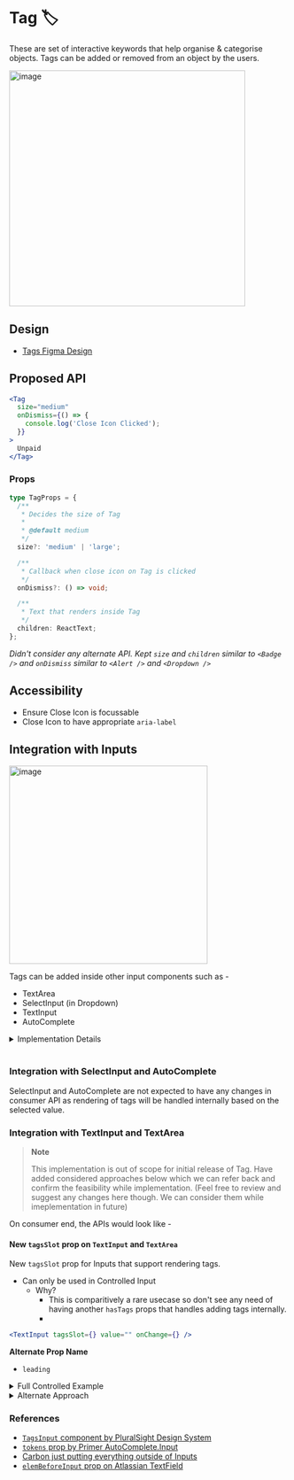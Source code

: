# Tag 🏷️

These are set of interactive keywords that help organise & categorise objects. Tags can be added or removed from an object by the users.

<img width="426" alt="image" src="https://github.com/razorpay/blade/assets/30949385/75d8068d-d6fc-47e7-aa75-21686ed1c27d">

## Design

- [Tags Figma Design](https://www.figma.com/file/jubmQL9Z8V7881ayUD95ps/Blade---Payment-Light?type=design&node-id=29210-567576&t=HLRjz3OTofBtFdDl-0)

## Proposed API

```jsx
<Tag
  size="medium"
  onDismiss={() => {
    console.log('Close Icon Clicked');
  }}
>
  Unpaid
</Tag>
```

### Props

```ts
type TagProps = {
  /**
   * Decides the size of Tag
   *
   * @default medium
   */
  size?: 'medium' | 'large';

  /**
   * Callback when close icon on Tag is clicked
   */
  onDismiss?: () => void;

  /**
   * Text that renders inside Tag
   */
  children: ReactText;
};
```

_Didn't consider any alternate API. Kept `size` and `children` similar to `<Badge />` and `onDismiss` similar to `<Alert />` and `<Dropdown />`_

## Accessibility

- Ensure Close Icon is focussable
- Close Icon to have appropriate `aria-label`

## Integration with Inputs

<img width="358" alt="image" src="https://github.com/razorpay/blade/assets/30949385/71cd236a-93e7-46f0-9da6-12d519b958d4">

Tags can be added inside other input components such as -

- TextArea
- SelectInput (in Dropdown)
- TextInput
- AutoComplete

<details>
<summary>Implementation Details</summary>

This will require some refactor in BaseInput to add a slot before the actual Input element.

E.g. This is AutoComplete from Primer where the tags go into a slot and input gets pushed forward. We will be implementing something similar in our BaseInput.

<img width="419" alt="image" src="https://github.com/razorpay/blade/assets/30949385/be01cdfb-1171-4970-b381-76e4c44d1854">

</details>
<br/>

### Integration with SelectInput and AutoComplete

SelectInput and AutoComplete are not expected to have any changes in consumer API as rendering of tags will be handled internally based on the selected value.

### Integration with TextInput and TextArea

> **Note**
>
> This implementation is out of scope for initial release of Tag. Have added considered approaches below which we can refer back and confirm the feasibility while implementation. (Feel free to review and suggest any changes here though. We can consider them while imeplementation in future)

On consumer end, the APIs would look like -

#### New `tagsSlot` prop on `TextInput` and `TextArea`

New `tagsSlot` prop for Inputs that support rendering tags.

- Can only be used in Controlled Input
  - Why?
    - This is comparitively a rare usecase so don't see any need of having another `hasTags` props that handles adding tags internally.
    -

```jsx
<TextInput tagsSlot={} value="" onChange={} />
```

**Alternate Prop Name**

- `leading`

<details>
<summary>Full Controlled Example</summary>

```jsx
function App() {
  const [inputValue, setInputValue] = React.useState('');
  const [tags, setTags] = React.useState([]);

  const addTag = () => {
    // Add input value to tags and clear the input value
    setTags([...tags, inputValue]);
    setInputValue('');
  }

  const removeTag = (tagName) => {
    setTags(tags.filter(tagNameValue) => tagNameValue !== tagName);
  }

  return (
    <TextInput
      tagsSlot={tags.map((tagName, index) => (
        <Tag onDismiss={() => removeTag(tagName)}>{tagName}</Tag>
      ))}
      value={inputValue}
      onChange={({ value }) => setInputValue(value)}
      onKeyDown={(e) => {
        if (e.key === 'ENTER') {
          addTag();
        }
      }}
    />
  );
}
```

</details>

<details>
<summary>Alternate Approach</summary>

#### Alternate Approach: `value` prop

We can extend our `value` prop to accept JSX

```jsx
<TextInput
  value={
    <>
      <Tag onDismiss={}>kamlesh.chandnani@razorpay.com</Tag>
      <Tag onDismiss={}>divyanshu.maithani@razopay.com</Tag>
      saurabhdaw
    </>
  }
  onChange={}
/>
```

**Cons**

- Requires us to loop on children and separate out Tags from written word and this will run on every `onChange` event.
- Have not seen any other library handle it this way

</details>

### References

- [`TagsInput` component by PluralSight Design System](https://design-system.pluralsight.com/components/tagsinput)
- [`tokens` prop by Primer AutoComplete.Input](https://primer.style/react/Autocomplete/)
- [Carbon just putting everything outside of Inputs](https://carbondesignsystem.com/components/tag/usage)
- [`elemBeforeInput` prop on Atlassian TextField](https://atlassian.design/components/textfield/examples#elements-before-and-after-input)
